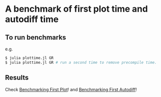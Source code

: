 # A benchmark of first plot time and autodiff time

## To run benchmarks
e.g.

```bash
$ julia plottime.jl GR
$ julia plottime.jl GR # run a second time to remove precompile time.
```

## Results
Check [Benchmarking First Plot](plottime/README.md)! and [Benchmarking First Autodiff](plottime/README.md)!
